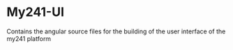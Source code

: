 # My241-UI
Contains the angular source files for the building of the user interface of the my241 platform
